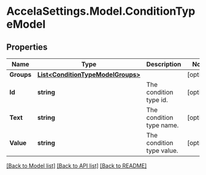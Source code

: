 # AccelaSettings.Model.ConditionTypeModel
## Properties

Name | Type | Description | Notes
------------ | ------------- | ------------- | -------------
**Groups** | [**List&lt;ConditionTypeModelGroups&gt;**](ConditionTypeModelGroups.md) |  | [optional] 
**Id** | **string** | The condition type id. | [optional] 
**Text** | **string** | The condition type name. | [optional] 
**Value** | **string** | The condition type value. | [optional] 

[[Back to Model list]](../README.md#documentation-for-models) [[Back to API list]](../README.md#documentation-for-api-endpoints) [[Back to README]](../README.md)

